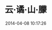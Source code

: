---
layout: post
title: 云·谲·山·朦
date: 2014-04-08 10:17:26
tags:
photos:
- http://xiongwilee.qiniudn.com/blog_IMG_8399.jpg
- http://xiongwilee.qiniudn.com/blog_IMG_8277.jpg
- http://xiongwilee.qiniudn.com/blog_IMG_8296.jpg
- http://xiongwilee.qiniudn.com/blog_IMG_8323.jpg
---
